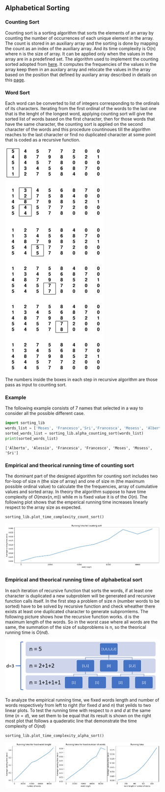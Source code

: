 ## Alphabetical Sorting
### Counting Sort
Counting sort is a sorting algorithm that sorts the elements of an array by counting the number of occurrences of each unique element in the array. The count is stored in an auxiliary array and the sorting is done by mapping the count as an index of the auxiliary array. And its time complexity is O(n) where n is the size of array. It can be applied only when the values in the array are in a predefined set.
The algorithm used to implement the counting sorted adopted from [here](https://www.youtube.com/watch?v=7zuGmKfUt7s). It computes the frequencies of the values in the array keep them in an auxilary array and relocate the values in the array based on the position that defined by auxilary array described in details on this [page](https://www.programiz.com/dsa/counting-sort). 
### Word Sort
Each word can be converted to list of integers corresponding to the ordinals of its characters. Iterating from the first ordinal of the words to the last one that is the lenght of the longest word, applying counting sort will give the sorted list of words based on the first character, then for those words that have the same character, the counting sort is applied on the second character of the words and this procedure countinoues till the algorithm reaches to the last character or find no duplicated character at some point that is coded as a recursive function.


<img src="sorting algorithm.png">


The numbers inside the boxes in each step in recursive algorithm are those pass as input to counting sort.

### Example
The following example consists of 7 names that selected in a way to consider all the possible different case.


```python
import sorting_lib
words_list = ['Moses', 'Francesco','Sri','Francesca', 'Mosess', 'Alberto', 'Alessio']
sorted_words_list = sorting_lib.alpha_counting_sort(words_list)
print(sorted_words_list)
```

    ['Alberto', 'Alessio', 'Francesca', 'Francesco', 'Moses', 'Mosess', 'Sri']
    

### Empirical and theorical running time of counting sort
The dominant part of the designed algorithm for counting sort includes two for-loop of size n (the size of array) and one of size m (the maximum possible ordinal value) to calculate the the frequencies, array of cumulative values and sorted array. In theory the algorithm suppose to have time complexity of $O(max\{n,m\})$ while m is fixed value it is of the $O(n)$.
The following plot shows that the emperical running time increases linearly respect to the array size as expected.


```python
sorting_lib.plot_time_complexity_count_sort()
```


![png](output_4_0.png)


### Empirical and theorical running time of alphabetical sort
In each iteration of recursive function that sorts the words, if at least one character is duplicated a new subproblem will be generated and recursive function calls itself. In the first step a problem of size n (number words to be sorted) have to be solved by recursive function and check wheather there exists at least one duplicated character to generate subpromlems. The following picture shows how the recursive function works. d is the maximum length of the words. So in the worst case where all words are the same, the summation of the size of subproblems is n, so the theorical running time is $O(nd)$.     

<img src="Tree.png">

To analyze the empirical running time, we fixed words length and number of words respectively from left to right (for fixed $d$ and $n$) that yeilds to two linear plots. To test the running time with respect to $n$ and $d$ at the same time ($n = d$), we set them to be equal that its result is shown on the right most plot that follows a quaderatic line that demonstrate the time complexity of $O(nd)$ 


```python
sorting_lib.plot_time_complexity_alpha_sort()
```


![png](output_6_0.png)

